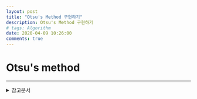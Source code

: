 ```yaml
---
layout: post
title: "Otsu's Method 구현하기"
description: Otsu's Method 구현하기
# tags: Algorithm
date: 2020-04-09 10:26:00
comments: true
---
```


# Otsu's method

<!-- 무슨알고리즘인지 간략하게 -->
<!-- 핵심 알고리즘 원리 -->
<!-- 수식적으로 해석 -->
<!-- 직접구현 cpp? python? -->
<!-- 파생 알고리즘은 뭐가 있는지 -->

---

<details>
<summary>참고문서</summary>
<div markdown="1">

- [wikipedia-Otsu's method](https://en.wikipedia.org/wiki/Otsu%27s_method)
- ["A threshold selection method from gray-level histograms",Otsu, N. (1979).](http://webserver2.tecgraf.puc-rio.br/~mgattass/cg/trbImg/Otsu.pdf)
- [Otsu 방법을 사용해서 이미지 이진화하기 (matlab 소스코드 포함)](https://bskyvision.com/49)

</div>
</details>
<script id="dsq-count-scr" src="//msc9533.disqus.com/count.js" async></script>

